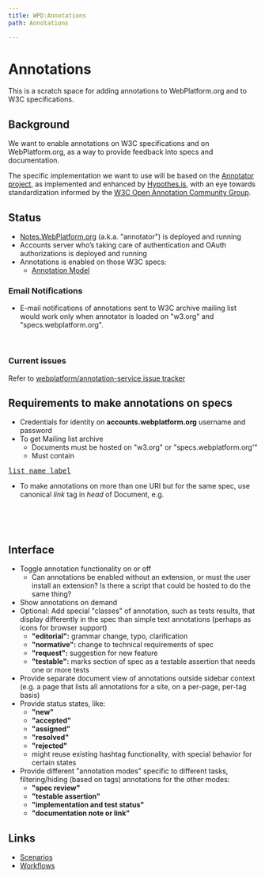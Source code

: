 ```yaml
---
title: WPD:Annotations
path: Annotations

---
```

<h1><span class="mw-headline" id="Annotations">Annotations</span></h1>
<p>This is a scratch space for adding annotations to WebPlatform.org and to W3C specifications.
</p>
<h2><span class="mw-headline" id="Background">Background</span></h2>
<p>We want to enable annotations on W3C specifications and on WebPlatform.org, as a way to provide feedback into specs and documentation.
</p><p>The specific implementation we want to use will be based on the <a rel="nofollow" class="external text" href="http://okfnlabs.org/annotator/">Annotator project</a>, as implemented and enhanced by <a rel="nofollow" class="external text" href="http://hypothes.is/">Hypothes.is</a>, with an eye towards standardization informed by the <a rel="nofollow" class="external text" href="http://w3.org/community/openannotation/">W3C Open Annotation Community Group</a>.
</p>
<h2><span class="mw-headline" id="Status">Status</span></h2>
<ul><li> <a rel="nofollow" class="external text" href="https://notes.webplatform.org/">Notes.WebPlatform.org</a> (a.k.a. "annotator") is deployed and running</li>
<li> Accounts server who’s taking care of authentication and OAuth authorizations is deployed and running</li>
<li> Annotations is enabled on those W3C specs:
<ul><li> <a rel="nofollow" class="external text" href="http://www.w3.org/TR/annotation-model/">Annotation Model</a></li></ul></li></ul>
<h3><span class="mw-headline" id="Email_Notifications">Email Notifications</span></h3>
<ul><li> E-mail notifications of annotations sent to W3C archive mailing list would work only when annotator is loaded on "w3.org" and "specs.webplatform.org".</li></ul>
<p><br />
</p>
<h3><span class="mw-headline" id="Current_issues">Current issues</span></h3>
<p>Refer to <a rel="nofollow" class="external text" href="https://github.com/webplatform/annotation-service/issues">webplatform/annotation-service issue tracker</a>
</p>
<h2><span class="mw-headline" id="Requirements_to_make_annotations_on_specs">Requirements to make annotations on specs</span></h2>
<ul><li> Credentials for identity on <b>accounts.webplatform.org</b> username and password</li>
<li> To get Mailing list archive
<ul><li> Documents must be hosted on "w3.org" or "specs.webplatform.org'"</li>
<li> Must contain </li></ul></li></ul>
<pre class="language-html5" data-lang="html5">
<a href="mailto:public-listname@w3.org" rel="reply-to">list name label</a>
</pre>
<ul><li> To make annotations on more than one URI but for the same spec, use canonical <i>link</i> tag in <i>head</i> of Document, e.g. </li></ul>
<pre class="language-html5" data-lang="html5">
<link rel="canonical" href="http://www.w3.org/TR/annotation-model/">
</pre>
<p><br />
</p>
<h2><span class="mw-headline" id="Interface">Interface</span></h2>
<ul><li> Toggle annotation functionality on or off
<ul><li> Can annotations be enabled without an extension, or must the user install an extension? Is there a script that could be hosted to do the same thing?</li></ul></li>
<li> Show annotations on demand</li>
<li> Optional: Add special "classes" of annotation, such as tests results, that display differently in the spec than simple text annotations (perhaps as icons for browser support)
<ul><li> <b>"editorial":</b> grammar change, typo, clarification</li>
<li> <b>"normative":</b> change to technical requirements of spec</li>
<li> <b>"request":</b> suggestion for new feature</li>
<li> <b>"testable":</b> marks section of spec as a testable assertion that needs one or more tests</li></ul></li>
<li> Provide separate document view of annotations outside sidebar context (e.g. a page that lists all annotations for a site, on a per-page, per-tag basis)</li>
<li> Provide status states, like:
<ul><li> <b>"new"</b> </li>
<li> <b>"accepted"</b> </li>
<li> <b>"assigned"</b> </li>
<li> <b>"resolved"</b> </li>
<li> <b>"rejected"</b> </li>
<li> might reuse existing hashtag functionality, with special behavior for certain states</li></ul></li>
<li> Provide different "annotation modes" specific to different tasks, filtering/hiding (based on tags) annotations for the other modes:
<ul><li> <b>"spec review"</b> </li>
<li> <b>"testable assertion"</b> </li>
<li> <b>"implementation and test status"</b> </li>
<li> <b>"documentation note or link"</b></li></ul></li></ul>
<h2><span class="mw-headline" id="Links">Links</span></h2>
<ul><li> <a href="/wiki/WPD:Annotations/Scenarios" title="WPD:Annotations/Scenarios">Scenarios</a></li>
<li> <a href="/wiki/WPD:Annotations/Workflows" title="WPD:Annotations/Workflows">Workflows</a></li></ul>

<!-- 
NewPP limit report
CPU time usage: 0.019 seconds
Real time usage: 0.021 seconds
Preprocessor visited node count: 48/1000000
Preprocessor generated node count: 76/1000000
Post‐expand include size: 0/2097152 bytes
Template argument size: 0/2097152 bytes
Highest expansion depth: 2/40
Expensive parser function count: 0/100
-->

<!-- 
Transclusion expansion time report (%,ms,calls,template)
100.00%    0.000      1 - -total
-->

<!-- Saved in parser cache with key wpwiki:pcache:idhash:11827-0!*!0!!*!*!*!esi=1 and timestamp 20150810164636 and revision id 100278
 -->
